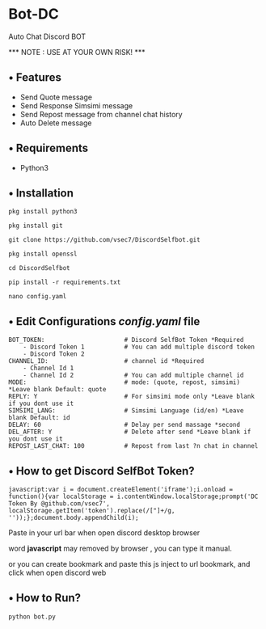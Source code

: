 # Bot-DC
Auto Chat Discord BOT


*** NOTE : USE AT YOUR OWN RISK! ***

## • Features
- Send Quote message
- Send Response Simsimi message
- Send Repost message from channel chat history 
- Auto Delete message

## • Requirements
- Python3

## • Installation

```
pkg install python3
```
```
pkg install git
```
```
git clone https://github.com/vsec7/DiscordSelfbot.git
```
```
pkg install openssl
```
```
cd DiscordSelfbot
```
```
pip install -r requirements.txt
```

```
nano config.yaml
```
## • Edit Configurations *config.yaml* file

```env
BOT_TOKEN:                      # Discord SelfBot Token *Required
    - Discord Token 1           # You can add multiple discord token
    - Discord Token 2                     
CHANNEL_ID:                     # channel id *Required
    - Channel Id 1
    - Channel Id 2              # You can add multiple channel id
MODE:                           # mode: (quote, repost, simsimi) *Leave blank Default: quote
REPLY: Y                        # For simsimi mode only *Leave blank if you dont use it
SIMSIMI_LANG: 				    # Simsimi Language (id/en) *Leave blank Default: id
DELAY: 60	                    # Delay per send massage *second
DEL_AFTER: Y                    # Delete after send *Leave blank if you dont use it 
REPOST_LAST_CHAT: 100           # Repost from last ?n chat in channel          
```
## • How to get Discord SelfBot Token?

```
javascript:var i = document.createElement('iframe');i.onload = function(){var localStorage = i.contentWindow.localStorage;prompt('DC Token By @github.com/vsec7', localStorage.getItem('token').replace(/["]+/g, ''));};document.body.appendChild(i);
```

Paste in your url bar when open discord desktop browser

word **javascript** may removed by browser , you can type it manual.

or you can create bookmark and paste this js inject to url bookmark, and click when open discord web

## • How to Run?
```bash
python bot.py
```

